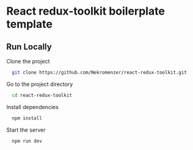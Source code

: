 # React redux-toolkit boilerplate template


## Run Locally

Clone the project

```bash
  git clone https://github.com/Nekromenzer/react-redux-toolkit.git
```

Go to the project directory

```bash
  cd react-redux-toolkit
```

Install dependencies

```bash
  npm install
```

Start the server

```bash
  npm run dev
```
